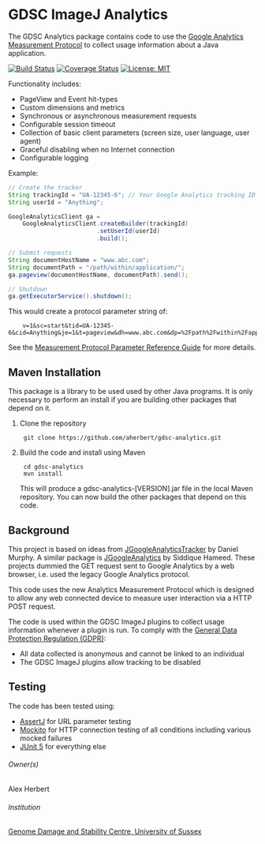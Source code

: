 GDSC ImageJ Analytics
=====================

The GDSC Analytics package contains code to use the
[Google Analytics Measurement Protocol](https://developers.google.com/analytics/devguides/collection/protocol/v1/)
to collect usage information about a Java application.

[![Build Status](https://travis-ci.com/aherbert/gdsc-analytics.svg?branch=master)](https://travis-ci.com/aherbert/gdsc-analytics)
[![Coverage Status](https://coveralls.io/repos/github/aherbert/gdsc-analytics/badge.svg?branch=master)](https://coveralls.io/github/aherbert/gdsc-analytics?branch=master)
[![License: MIT](https://img.shields.io/badge/License-MIT-yellow.svg)](https://opensource.org/licenses/MIT)

Functionality includes:

- PageView and Event hit-types
- Custom dimensions and metrics
- Synchronous or asynchronous measurement requests
- Configurable session timeout
- Collection of basic client parameters (screen size, user language, user agent)
- Graceful disabling when no Internet connection
- Configurable logging

Example:

```java
// Create the tracker
String trackingId = "UA-12345-6"; // Your Google Analytics tracking ID
String userId = "Anything";

GoogleAnalyticsClient ga =
    GoogleAnalyticsClient.createBuilder(trackingId)
                         .setUserId(userId)
                         .build();

// Submit requests
String documentHostName = "www.abc.com";
String documentPath = "/path/within/application/";
ga.pageview(documentHostName, documentPath).send();

// Shutdown
ga.getExecutorService().shutdown();
```

This would create a protocol parameter string of:

        v=1&sc=start&tid=UA-12345-6&cid=Anything&je=1&t=pageview&dh=www.abc.com&dp=%2Fpath%2Fwithin%2Fapplication%2F&qt=0

See the [Measurement Protocol Parameter Reference Guide](https://developers.google.com/analytics/devguides/collection/protocol/v1/parameters) for more details.


Maven Installation
------------------

This package is a library to be used used by other Java programs. It is only
necessary to perform an install if you are building other packages that depend
on it.

1. Clone the repository

        git clone https://github.com/aherbert/gdsc-analytics.git

2. Build the code and install using Maven

        cd gdsc-analytics
        mvn install

	This will produce a gdsc-analytics-[VERSION].jar file in the local Maven
	repository. You can now build the other packages that depend on this code.


Background
----------

This project is based on ideas from
[JGoogleAnalyticsTracker](https://code.google.com/archive/p/jgoogleanalyticstracker/)
by Daniel Murphy. A similar package is
[JGoogleAnalytics](https://github.com/siddii/jgoogleanalytics) by Siddique Hameed.
These projects dummied the GET request sent to Google Analytics by a web browser,
i.e. used the legacy Google Analytics protocol.

This code uses the new Analytics Measurement Protocol which is designed to
allow any web connected device to measure user interaction via a HTTP POST
request.

The code is used within the GDSC ImageJ plugins to collect usage information
whenever a plugin is run. To comply with the
[General Data Protection Regulation (GDPR)](https://ico.org.uk/for-organisations/guide-to-the-general-data-protection-regulation-gdpr/):
- All data collected is anonymous and cannot be linked to an individual
- The GDSC ImageJ plugins allow tracking to be disabled

Testing
-------

The code has been tested using:
- [AssertJ](http://joel-costigliola.github.io/assertj/) for URL parameter testing
- [Mockito](https://site.mockito.org/) for HTTP connection testing of all conditions including various mocked failures
- [JUnit 5](https://junit.org/junit5/) for everything else

###### Owner(s) ######
Alex Herbert

###### Institution ######
[Genome Damage and Stability Centre, University of Sussex](http://www.sussex.ac.uk/gdsc/)
